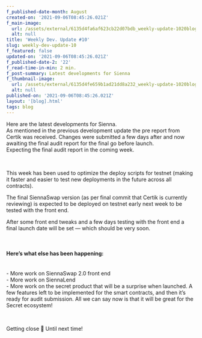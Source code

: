 ```yaml
---
f_published-date-month: August
created-on: '2021-09-06T08:45:26.021Z'
f_main-image:
  url: /assets/external/6135d4fa6af623cb22d07bdb_weekly-update-1020blog.jpg
  alt: null
title: 'Weekly Dev. Update #10'
slug: weekly-dev-update-10
f_featured: false
updated-on: '2021-09-06T08:45:26.021Z'
f_published-date-2: '22'
f_read-time-in-min: 2 min.
f_post-summary: Latest developments for Sienna
f_thumbnail-image:
  url: /assets/external/6135d4fe659b1ad21dd8a232_weekly-update-1020blog20thump.jpg
  alt: null
published-on: '2021-09-06T08:45:26.021Z'
layout: '[blog].html'
tags: blog
---
```


Here are the latest developments for Sienna.  
As mentioned in the previous development update the pre report from Certik was received. Changes were submitted a few days after and now awaiting the final audit report for the final go before launch.  
Expecting the final audit report in the coming week.

‍

This week has been used to optimize the deploy scripts for testnet (making it faster and easier to test new deployments in the future across all contracts).

The final SiennaSwap version (as per final commit that Certik is currently reviewing) is expected to be deployed on testnet early next week to be tested with the front end.

After some front end tweaks and a few days testing with the front end a final launch date will be set — which should be very soon.

‍

#### Here’s what else has been happening:

‍  
\- More work on SiennaSwap 2.0 front end  
\- More work on SiennaLend  
\- More work on the secret product that will be a surprise when launched. A few features left to be implemented for the smart contracts, and then it’s ready for audit submission. All we can say now is that it will be great for the Secret ecosystem!

‍

Getting close 🚀 Until next time!

‍
